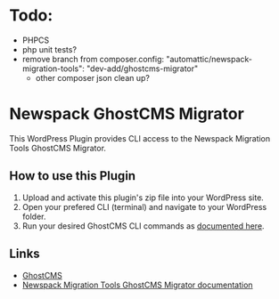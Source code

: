 #  Todo: 

- PHPCS
- php unit tests?
- remove branch from composer.config: "automattic/newspack-migration-tools": "dev-add/ghostcms-migrator"
  - other composer json clean up?


# Newspack GhostCMS Migrator

This WordPress Plugin provides CLI access to the Newspack Migration Tools GhostCMS Migrator.

## How to use this Plugin

1. Upload and activate this plugin's zip file into your WordPress site.
2. Open your prefered CLI (terminal) and navigate to your WordPress folder.
3. Run your desired GhostCMS CLI commands as [documented here](https://github.com/Automattic/newspack-migration-tools/docs/GhostCMS.md).


## Links

* [GhostCMS](https://ghost.org/)
* [Newspack Migration Tools GhostCMS Migrator documentation](https://github.com/Automattic/newspack-migration-tools/docs/GhostCMS.md)

